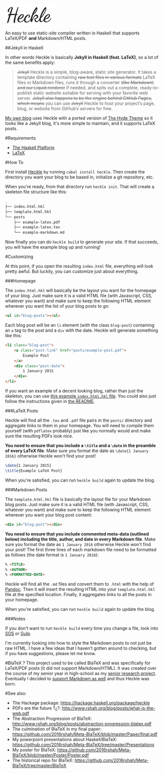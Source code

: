 ![Heckle](meta/l3.png)

An easy to use static-site compiler written in Haskell that supports LaTeX/PDF **and** Markdown/HTML posts. 

##Jekyll in Haskell

In other words Heckle is basically **Jekyll in Haskell (feat. LaTeX)**, so a lot of the same benefits apply:

 >~~Jekyll~~ Heckle is a simple, blog-aware, static site generator. It takes a template directory containing ~~raw text files in various formats~~ LaTeX files or Markdown files, runs it through a converter ~~(like Markdown) and our Liquid renderer~~ if needed, and spits out a complete, ready-to-publish static website suitable for serving with your favorite web server. ~~Jekyll also happens to be the engine behind GitHub Pages, which means~~ you can use ~~Jekyll~~ Heckle to host your project’s page, blog, or website from GitHub’s servers for free.

[My own blog](http://www.rshah.org/blog/) uses Heckle with a ported version of [The Hyde Theme](https://github.com/poole/hyde) so it looks like a Jekyll blog, it's more simple to maintain, and it supports LaTeX posts. 

#Requirements
 - [The Haskell Platform](https://www.haskell.org/platform/)
 - [LaTeX](https://latex-project.org/ftp.html)

#How To

First install [Heckle](https://hackage.haskell.org/package/heckle-2.0.0.0) by running `cabal install heckle`. Then create the directory you want your blog to be based in, initialize a git repository, etc.

When you're ready, from that directory run `heckle init`. That will create a skeleton file structure like this:

```bash
.
├── index.html.hkl
├── template.html.hkl
└── posts
    ├── example-latex.pdf
    ├── example-latex.tex
    └── example-markdown.md
```

Now finally you can do `heckle build` to generate your site. If that succeeds, you will have the example blog up and running!

#Customizing

At this point, if you open the resulting `index.html` file, everything will look pretty awful. But luckily, you can customize just about everything. 

###Homepage

The `index.html.hkl` will basically be the layout you want for the homepage of your blog. Just make sure it is a valid HTML file (with Javascript, CSS, whatever you want) and make sure to keep the following HTML element wherever you want the list of your blog posts to go:

```html
<ul id="blog-posts"></ul>
```

Each blog post will be an `li` element (with the class `blog-post`) containing an `a` tag to the post and a `div` with the date. Heckle will generate something like this:

```html
<li class="blog-post">
    <a class="post-link" href="posts/example-post.pdf">
        Example Post
    </a>
    <div class="post-date">
        1 January 2015
    </div>
</li>
```

If you want an example of a decent looking blog, rather than just the skeleton, you can use [this example `index.html.hkl` file](https://github.com/2016rshah/blog/blob/gh-pages/index.html.hkl). You could also just follow the instructions given in [the README](https://github.com/2016rshah/blog/). 

###LaTeX Posts

Heckle will find all the `.tex` and `.pdf` file pairs in the `posts/` directory and aggregate links to them in your homepage. You will need to compile them yourself (with `pdflatex` probably) just like you normally would and make sure the resulting PDFs look nice. 

**You need to ensure that you include a `\title` and a `\date` in the preamble of every LaTeX file**. Make sure you format the date as `\date{1 January 2016}` otherwise Heckle won't find your post! 

```tex
\date{1 January 2015}
\title{Example LaTeX Post}
```

When you're satisfied, you can run `heckle build` again to update the blog. 

###Markdown Posts

The `template.html.hkl` file is basically the layout file for your Markdown blog posts. Just make sure it is a valid HTML file (with Javascript, CSS, whatever you want) and make sure to keep the following HTML element wherever you want your blog post content:

```html
<div id="blog-post"></div>
```

**You need to ensure that you include commented meta-data (outlined below) including the title, author, and date in every Markdown file**. Make sure you format the date as `1 January 2016` otherwise Heckle won't find your post! The first three lines of each markdown file need to be formatted as follows (the date format is `1 January 2016`):

```markdown
% <TITLE>
% <AUTHOR>
% <FORMATTED-DATE>
```

Heckle will find all the `.md` files and convert them to `.html` with the help of [Pandoc](http://pandoc.org/). Then it will insert the resulting HTML into your `template.html.hkl` file at the specified location. Finally, it aggregates links to all the posts in your homepage. 

When you're satisfied, you can run `heckle build` again to update the blog. 

###Notes

If you don't want to run `heckle build` every time you change a file, look into [SOS](https://github.com/schell/steeloverseer) or [Gulp](http://gulpjs.com/). 

I'm currently looking into how to style the Markdown posts to not just be raw HTML. I have a few ideas that I haven't gotten around to checking, but if you have suggestions, please let me know. 

#BlaTeX ?
This project used to be called BlaTeX and was specifically for LaTeX/PDF posts (it did not support Markdown/HTML). It was created over the course of my senior year in high-school as my [senior research project](https://github.com/2016rshah/Meta-BlaTeX). Eventually I decided to [support Markdown as well](https://github.com/2016rshah/heckle/issues/5) and thus Heckle was born.

#See also:
  - The Hackage package: https://hackage.haskell.org/package/heckle
  - PDFs are the future ?¿?: http://www.rshah.org/blog/posts/what-is-the-web.pdf
  - The Abstraction Progression of BlaTeX: http://www.rshah.org/blog/posts/abstraction-progression-blatex.pdf
  - The culmination of BlaTeX in my final paper: https://github.com/2016rshah/Meta-BlaTeX/blob/master/Paper/final.pdf
  - My powerpoint presentations about Haskell/BlaTeX: https://github.com/2016rshah/Meta-BlaTeX/tree/master/Presentations
  - My poster for BlaTeX: https://github.com/2016rshah/Meta-BlaTeX/blob/master/Poster/Poster.pdf
  - The historical repo for BlaTeX: https://github.com/2016rshah/Meta-BlaTeX/tree/master/BlaTeX